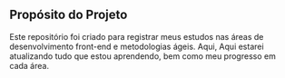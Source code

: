 ## Propósito do Projeto

Este repositório foi criado para registrar meus estudos nas áreas de desenvolvimento front-end e metodologias ágeis. Aqui, Aqui estarei atualizando tudo que estou aprendendo, bem como meu progresso em cada área.
